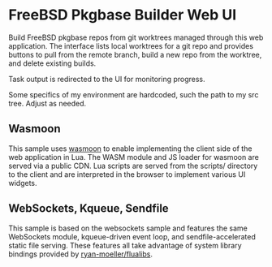# FreeBSD Pkgbase Builder Web UI

Build FreeBSD pkgbase repos from git worktrees managed through this web
application.  The interface lists local worktrees for a git repo and provides
buttons to pull from the remote branch, build a new repo from the worktree, and
delete existing builds.

Task output is redirected to the UI for monitoring progress.

Some specifics of my environment are hardcoded, such the path to my src tree.
Adjust as needed.

## Wasmoon

This sample uses [wasmoon][1] to enable implementing the client side of the web
application in Lua.  The WASM module and JS loader for wasmoon are served via a
public CDN.  Lua scripts are served from the scripts/ directory to the client
and are interpreted in the browser to implement various UI widgets.

[1]: https://github.com/ceifa/wasmoon

## WebSockets, Kqueue, Sendfile

This sample is based on the websockets sample and features the same WebSockets
module, kqueue-driven event loop, and sendfile-accelerated static file serving.
These features all take advantage of system library bindings provided by
[ryan-moeller/flualibs][2].

[2]: https://github.com/ryan-moeller/flualibs
